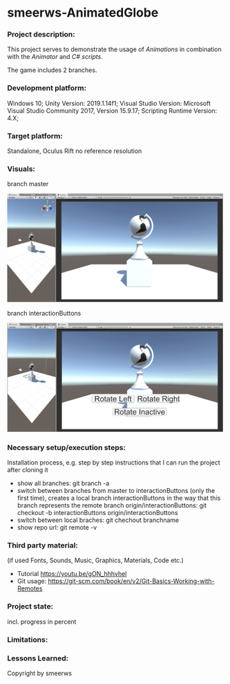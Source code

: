 # smeerws-AnimatedGlobe

### Project description: 
This project serves to demonstrate the usage of *Animations* in combination with the *Animator* and *C# scripts*. 

The game includes 2 branches.

### Development platform: 
Windows 10; 
Unity Version: 2019.1.14f1; 
Visual Studio Version: Microsoft Visual Studio Community 2017, Version 15.9.17;
Scripting Runtime Version: 4.X;

### Target platform: 
Standalone, Oculus Rift no reference resolution 

### Visuals: 
branch master
<div>
<img src = "./Screenshots/scunity-branch-master.jpg" width = "500">
</div>

branch interactionButtons
<div>
<img src = "./Screenshots/scunity-branch-interactionButtons.jpg" width = "500">
</div>

### Necessary setup/execution steps: 
Installation process, e.g. step by step instructions that I can run the project after cloning it

* show all branches: git branch -a
* switch between branches from master to interactionButtons (only the first time), creates a local branch interactionButtons in the way that this branch represents the remote branch origin/interactionButtons: git checkout -b interactionButtons origin/interactionButtons
* switch between local braches: git chechout branchname 
* show repo url: git remote -v


### Third party material: 
(if used Fonts, Sounds, Music, Graphics, Materials, Code etc.)

* Tutorial https://youtu.be/gON_hhhvheI
* Git usage: https://git-scm.com/book/en/v2/Git-Basics-Working-with-Remotes

### Project state: 
incl. progress in percent

### Limitations: 

### Lessons Learned: 

Copyright by smeerws
